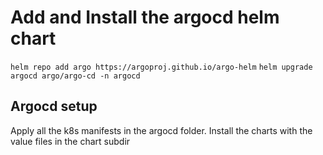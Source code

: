 # Add and Install the argocd helm chart
`helm repo add argo https://argoproj.github.io/argo-helm`
`helm upgrade argocd argo/argo-cd -n argocd`


## Argocd setup
Apply all the k8s manifests in the argocd folder.
Install the charts with the value files in the chart subdir